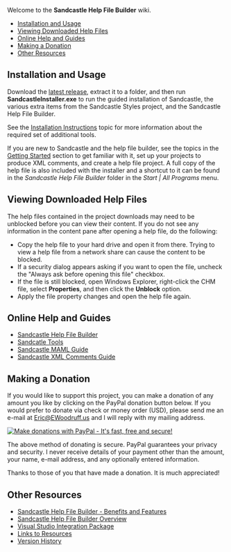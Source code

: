 Welcome to the **Sandcastle Help File Builder** wiki.

* [Installation and Usage](#installation-and-usage)
* [Viewing Downloaded Help Files](#viewing-downloaded-help-files)
* [Online Help and Guides](#online-help-and-guides)
* [Making a Donation](#making-a-donation)
* [Other Resources](#other-resources)

## Installation and Usage
Download the [latest release](https://github.com/EWSoftware/SHFB/releases), extract it to a folder, and then run **SandcastleInstaller.exe** to run the guided installation of Sandcastle, the various extra items from the Sandcastle Styles project, and the Sandcastle Help File Builder.

See the [Installation Instructions](http://EWSoftware.github.io/shfb/html/8c0c97d0-c968-4c15-9fe9-e8f3a443c50a.htm) topic for more information about the required set of additional tools.

If you are new to Sandcastle and the help file builder, see the topics in the [Getting Started](http://EWSoftware.github.io/shfb/html/b772e00e-1705-4062-adb6-774826ce6700.htm) section to get familiar with it, set up your projects to produce XML comments, and create a help file project.  A full copy of the help file is also included with the installer and a shortcut to it can be found in the _Sandcastle Help File Builder_ folder in the _Start | All Programs_ menu.

## Viewing Downloaded Help Files
The help files contained in the project downloads may need to be unblocked before you can view their content.  If you do not see any information in the content pane after opening a help file, do the following:

* Copy the help file to your hard drive and open it from there.  Trying to view a help file from a network share can cause the content to be blocked.
* If a security dialog appears asking if you want to open the file, uncheck the "Always ask before opening this file" checkbox.
* If the file is still blocked, open Windows Explorer, right-click the CHM file, select **Properties**, and then click the **Unblock** option.
* Apply the file property changes and open the help file again.

## Online Help and Guides
* [Sandcastle Help File Builder](http://EWSoftware.github.io/shfb)
* [Sandcatle Tools](http://EWSoftware.github.io/sandcastletools)
* [Sandcastle MAML Guide](http://EWSoftware.github.io/mamlguide)
* [Sandcastle XML Comments Guide](http://EWSoftware.github.io/xmlcommentsguide)

## Making a Donation
If you would like to support this project, you can make a donation of any amount you like by clicking on the
PayPal donation button below. If you would prefer to donate via check or money order (USD), please send me an
e-mail at Eric@EWoodruff.us and I will reply with my mailing address.

[![Make donations with PayPal - It's fast, free and secure!](../blob/master/Doc/Media/PayPal.gif?raw=true)](https://www.paypal.com/cgi-bin/webscr?cmd=_s-xclick&hosted_button_id=WBPB4ML7YBUHW)

The above method of donating is secure. PayPal guarantees your privacy and security. I never receive details
of your payment other than the amount, your name, e-mail address, and any optionally entered information.

Thanks to those of you that have made a donation. It is much appreciated!

## Other Resources
* [Sandcastle Help File Builder - Benefits and Features](http://EWSoftware.github.io/shfb/html/ac8e467d-c0aa-4a6d-9690-73d148f67bc7.htm)
* [Sandcastle Help File Builder Overview](http://EWSoftware.github.io/shfb/html/8e3f8757-0ef3-4772-bb2f-5d7ae57e50da.htm)
* [Visual Studio Integration Package](http://EWSoftware.github.io/shfb/html/b128ad2a-787e-48c7-b946-f6953080c386.htm)
* [Links to Resources](http://EWSoftware.github.io/shfb/html/c18d6cb6-e4e4-4944-84ee-f867aa6cfb0d.htm)
* [Version History](http://EWSoftware.github.io/shfb/html/078cc1c7-7995-431e-bf9c-8813becbe8df.htm)
